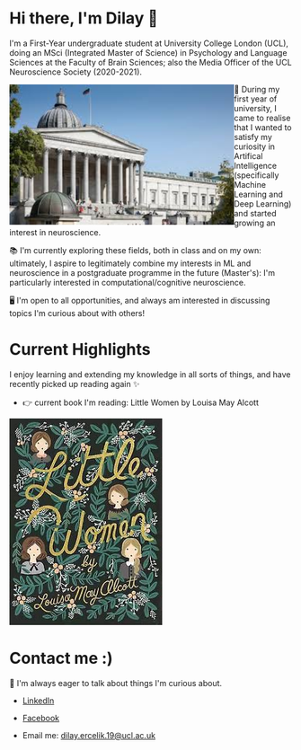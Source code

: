 # Hi there, I'm Dilay 👋


I'm a First-Year undergraduate student at University College London (UCL), doing an MSci (Integrated Master of Science) in Psychology and Language Sciences at the Faculty of Brain Sciences; also the Media Officer of the UCL Neuroscience Society (2020-2021).

<img align="left" width="400" height="250" src="https://github.com/dilayercelik/dilayercelik/blob/master/ucl2.jpg">

🧠 During my first year of university, I came to realise that I wanted to satisfy my curiosity in Artifical Intelligence (specifically Machine Learning and Deep Learning) and started growing an interest in neuroscience.

📚 I'm currently exploring these fields, both in class and on my own: ultimately, I aspire to legitimately combine my interests in ML and neuroscience in a postgraduate programme in the future (Master's): I'm particularly interested in computational/cognitive neuroscience.  

🖥 I'm open to all opportunities, and always am interested in discussing topics I'm curious about with others! 


# Current Highlights

I enjoy learning and extending my knowledge in all sorts of things, and have recently picked up reading again ✨
- 👉 current book I'm reading: Little Women by Louisa May Alcott
  
 ![img](https://github.com/dilayercelik/dilayercelik/blob/master/littlewomen.jpg) 


# Contact me :)

🧞 I'm always eager to talk about things I'm curious about.

- [LinkedIn](https://www.linkedin.com/in/dilay-fidan-ercelik-682675194/)

- [Facebook](https://www.facebook.com/dilay.ercelik)

- Email me: dilay.ercelik.19@ucl.ac.uk

<!--
**dilayercelik/dilayercelik** is a ✨ _special_ ✨ repository because its `README.md` (this file) appears on your GitHub profile.
